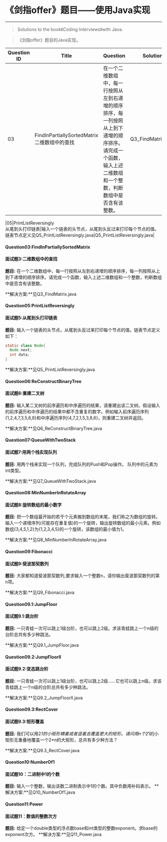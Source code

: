 # 《剑指offer》题目——使用Java实现
***
> Solutions to the book《Coding Interviews》with Java.

>《剑指offer》题目的Java实现。

| Question ID | Title | Question | Solution |
|--------|--------|--------|--------|
|03|FindInPartiallySortedMatrix<br>二维数组中的查找|在一个二维数组中，每一行按照从左到右递增的顺序排序，每一列按照从上到下递增的顺序排序。请完成一个函数，输入上述二维数组和一个整数，判断数组中是否含有该整数。|Q3_FindMatrix.java|

|05|PrintListReversingly<br>从尾到头打印链表|输入一个链表的头节点，从尾到头反过来打印每个节点的值。链表节点定义见Q5_PrintListReversingly.java|Q5_PrintListReversingly.java|

#### Question03:FindInPartiallySortedMatrix
#### 面试题3:二维数组中的查找
**题目:** 在一个二维数组中，每一行按照从左到右递增的顺序排序，每一列按照从上到下递增的顺序排序。请完成一个函数，输入上述二维数组和一个整数，判断数组中是否含有该整数。

**解决方案:**见Q3_FindMatrix.java

#### Question05:PrintListReversingly
#### 面试题5:从尾到头打印链表
**题目:** 输入一个链表的头节点，从尾到头反过来打印每个节点的值。链表节点定义如下：

```java
static class Node{
  Node next;
  int data;
}
```
**解决方案:**见Q5_PrintListReversingly.java

#### Question06:ReConstructBinaryTree
#### 面试题6:重建二叉树
**题目:** 输入某二叉树的前序遍历和中序遍历的结果，请重建出该二叉树。假设输入的前序遍历和中序遍历的结果中都不含重复的数字。例如输入前序遍历序列{1,2,4,7,3,5,6,8}和中序遍历序列{4,7,2,1,5,3,8,6}，则重建二叉树并返回。

**解决方案:**见Q6_ReConstructBinaryTree.java

#### Question07:QueueWithTwoStack
#### 面试题7:用两个栈实现队列
**题目:** 用两个栈来实现一个队列，完成队列的Push和Pop操作。 队列中的元素为int类型。

**解决方案:**见Q7_QueueWithTwoStack.java

#### Question08:MinNumberInRotateArray
#### 面试题8:旋转数组的最小数字
**题目:** 把一个数组最开始的若干个元素搬到数组的末尾，我们称之为数组的旋转。输入一个递增序列(可能存在重复值)的一个旋转，输出旋转数组的最小元素。例如数组{3,4,5,1,2}为{1,2,3,4,5}的一个旋转，该数组的最小值为1。

**解决方案:**见Q8_MinNumberInRotateArray.java

#### Question09:Fibonacci
#### 面试题9:斐波那契数列
**题目:** 大家都知道斐波那契数列,要求输入一个整数n，请你输出斐波那契数列的第n项。

**解决方案:**见Q9_Fibonacci.java

#### Question09.1:JumpFloor
#### 面试题9.1:跳台阶
**题目:** 一只青蛙一次可以跳上1级台阶，也可以跳上2级。求该青蛙跳上一个n级的台阶总共有多少种跳法。

**解决方案:**见Q9.1_JumpFloor.java

#### Question09.2:JumpFloorII
#### 面试题9.2:变态跳台阶
**题目:** 一只青蛙一次可以跳上1级台阶，也可以跳上2级……它也可以跳上n级。求该青蛙跳上一个n级的台阶总共有多少种跳法。

**解决方案:**见Q9.2_JumpFloorII.java

#### Question09.3:RectCover
#### 面试题9.3:矩形覆盖
**题目:** 我们可以用2*1的小矩形横着或者竖着去覆盖更大的矩形。请问用n个2*1的小矩形无重叠地覆盖一个2*n的大矩形，总共有多少种方法？

**解决方案:**见Q9.3_RectCover.java

#### Question10:NumberOf1
#### 面试题10：二进制中1的个数
**题目:** 输入一个整数，输出该数二进制表示中1的个数。其中负数用补码表示。
**解决方案:**见Q10_NumberOf1.java

#### Question11:Power
#### 面试题11：数值的整数次方
**题目:** 给定一个double类型的浮点数base和int类型的整数exponent。求base的exponent次方。
**解决方案:**见Q11_Power.java

